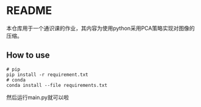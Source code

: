 # README
本仓库用于一个通识课的作业，其内容为使用python采用PCA策略实现对图像的压缩。

## How to use
```shell
# pip
pip install -r requirement.txt
# conda
conda install --file requirements.txt
```

然后运行main.py就可以啦
